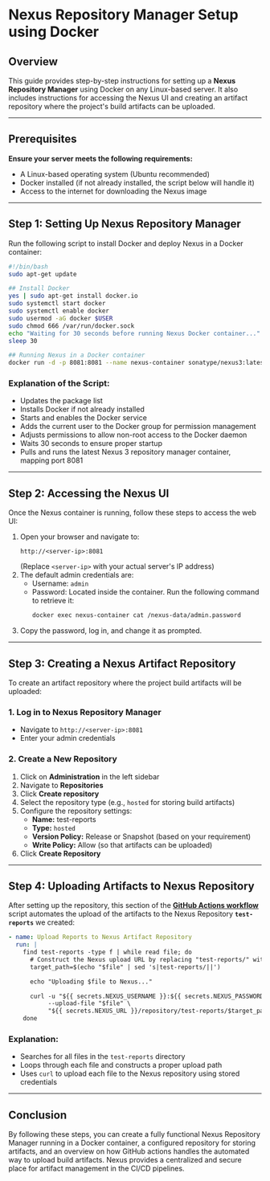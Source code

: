 # Nexus Repository Manager Setup using Docker

## Overview
This guide provides step-by-step instructions for setting up a **Nexus Repository Manager** using Docker on any Linux-based server. It also includes instructions for accessing the Nexus UI and creating an artifact repository where the project's build artifacts can be uploaded.

---

## Prerequisites
**Ensure your server meets the following requirements:**
- A Linux-based operating system (Ubuntu recommended)
- Docker installed (if not already installed, the script below will handle it)
- Access to the internet for downloading the Nexus image

---

## Step 1: Setting Up Nexus Repository Manager
Run the following script to install Docker and deploy Nexus in a Docker container:

```bash
#!/bin/bash
sudo apt-get update

## Install Docker
yes | sudo apt-get install docker.io
sudo systemctl start docker
sudo systemctl enable docker
sudo usermod -aG docker $USER
sudo chmod 666 /var/run/docker.sock
echo "Waiting for 30 seconds before running Nexus Docker container..."
sleep 30

## Running Nexus in a Docker container
docker run -d -p 8081:8081 --name nexus-container sonatype/nexus3:latest
```

### Explanation of the Script:
- Updates the package list
- Installs Docker if not already installed
- Starts and enables the Docker service
- Adds the current user to the Docker group for permission management
- Adjusts permissions to allow non-root access to the Docker daemon
- Waits 30 seconds to ensure proper startup
- Pulls and runs the latest Nexus 3 repository manager container, mapping port 8081

---

## Step 2: Accessing the Nexus UI
Once the Nexus container is running, follow these steps to access the web UI:

1. Open your browser and navigate to:
   ```
   http://<server-ip>:8081
   ```
   (Replace `<server-ip>` with your actual server's IP address)
2. The default admin credentials are:
   - Username: `admin`
   - Password: Located inside the container. Run the following command to retrieve it:
     ```bash
     docker exec nexus-container cat /nexus-data/admin.password
     ```
3. Copy the password, log in, and change it as prompted.

---

## Step 3: Creating a Nexus Artifact Repository
To create an artifact repository where the project build artifacts will be uploaded:

### 1. Log in to Nexus Repository Manager
- Navigate to `http://<server-ip>:8081`
- Enter your admin credentials

### 2. Create a New Repository
1. Click on **Administration** in the left sidebar
2. Navigate to **Repositories**
3. Click **Create repository**
4. Select the repository type (e.g., `hosted` for storing build artifacts)
5. Configure the repository settings:
   - **Name:** test-reports
   - **Type:** `hosted`
   - **Version Policy:** Release or Snapshot (based on your requirement)
   - **Write Policy:** Allow (so that artifacts can be uploaded)
6. Click **Create Repository**

---

## Step 4: Uploading Artifacts to Nexus Repository
After setting up the repository, this section of the **[GitHub Actions workflow](https://github.com/Godfrey22152/Canary-Deployment-with-Argo-Rollout/blob/e0525d88e738d3355a9e7465929c9213cc1494b5/.github/workflows/canary-deployment-workflow.yml#L176)** script automates the upload of the artifacts to the Nexus Repository **`test-reports`** we created:

```yaml
- name: Upload Reports to Nexus Artifact Repository
  run: |
    find test-reports -type f | while read file; do
      # Construct the Nexus upload URL by replacing "test-reports/" with the target path
      target_path=$(echo "$file" | sed 's|test-reports/||')

      echo "Uploading $file to Nexus..."

      curl -u "${{ secrets.NEXUS_USERNAME }}:${{ secrets.NEXUS_PASSWORD }}" \
           --upload-file "$file" \
           "${{ secrets.NEXUS_URL }}/repository/test-reports/$target_path"
    done
```

### Explanation:
- Searches for all files in the `test-reports` directory
- Loops through each file and constructs a proper upload path
- Uses `curl` to upload each file to the Nexus repository using stored credentials

---

## Conclusion
By following these steps, you can create a fully functional Nexus Repository Manager running in a Docker container, a configured repository for storing artifacts, and an overview on how GitHub actions handles the automated way to upload build artifacts. Nexus provides a centralized and secure place for artifact management in the CI/CD pipelines.

